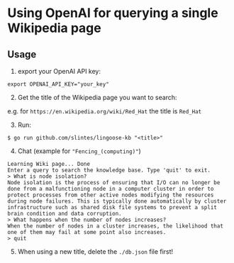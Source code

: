 # Using OpenAI for querying a single Wikipedia page

## Usage

1. export your OpenAI API key:

```shell
export OPENAI_API_KEY="your_key"
```

2. Get the title of the Wikipedia page you want to search:

e.g. for `https://en.wikipedia.org/wiki/Red_Hat` the title is `Red_Hat`

3. Run:

```shell
$ go run github.com/slintes/lingoose-kb "<title>"
```

4. Chat (example for `"Fencing_(computing)"`)

```shell
Learning Wiki page... Done
Enter a query to search the knowledge base. Type 'quit' to exit.
> What is node isolation?
Node isolation is the process of ensuring that I/O can no longer be done from a malfunctioning node in a computer cluster in order to protect processes from other active nodes modifying the resources during node failures. This is typically done automatically by cluster infrastructure such as shared disk file systems to prevent a split brain condition and data corruption.
> What happens when the number of nodes increases?
When the number of nodes in a cluster increases, the likelihood that one of them may fail at some point also increases.
> quit
```

5. When using a new title, delete the `./db.json` file first!
